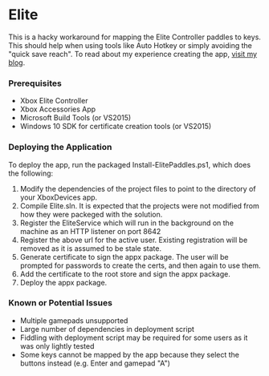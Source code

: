 # Elite

This is a hacky workaround for mapping the Elite Controller paddles to keys. This should help when using tools like Auto Hotkey or simply avoiding the "quick save reach". To read about my experience creating the app, [visit my blog](http://shawnquereshi.com/2016/02/binding-the-elite-controller-paddles-to-the-keyboard/).

### Prerequisites
* Xbox Elite Controller
* Xbox Accessories App
* Microsoft Build Tools (or VS2015)
* Windows 10 SDK for certificate creation tools (or VS2015)

### Deploying the Application

To deploy the app, run the packaged Install-ElitePaddles.ps1, which does the following:

1. Modify the dependencies of the project files to point to the directory of your XboxDevices app.
2. Compile Elite.sln. It is expected that the projects were not modified from how they were packeged with the solution.
3. Register the EliteService which will run in the background on the machine as an HTTP listener on port 8642
4. Register the above url for the active user. Existing registration will be removed as it is assumed to be stale state.
5. Generate certificate to sign the appx package. The user will be prompted for passwords to create the certs, and then again to use them.
6. Add the certificate to the root store and sign the appx package.
7. Deploy the appx package.

### Known or Potential Issues
* Multiple gamepads unsupported
* Large number of dependencies in deployment script
* Fiddling with deployment script may be required for some users as it was only lightly tested
* Some keys cannot be mapped by the app because they select the buttons instead (e.g. Enter and gamepad "A")
